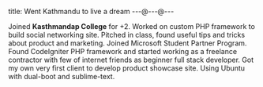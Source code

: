 title: Went Kathmandu to live a dream
---@---@---

Joined **Kasthmandap College** for +2. Worked on custom PHP framework to build social networking site.
Pitched in class, found useful tips and tricks about product and marketing.
Joined Microsoft Student Partner Program.
Found CodeIgniter PHP framework and started working as a freelance contractor with few of internet friends as beginner full stack developer.
Got my own very first client to develop product showcase site.
Using Ubuntu with dual-boot and sublime-text.
